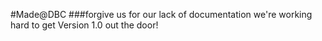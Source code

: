 #Made@DBC 
###forgive us for our lack of documentation we're working hard to get Version 1.0 out the door!
